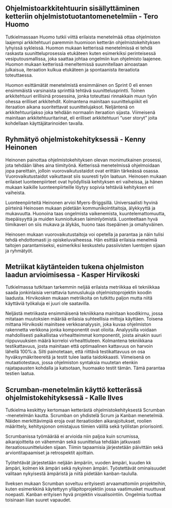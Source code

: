 Ohjelmistoarkkitehtuurin sisällyttäminen ketteriin ohjelmistotuotantomenetelmiin - Tero Huomo
--------

Tutkielmassaan Huomo tutkii viittä erilaista menetelmää ottaa ohjelmiston laajempi arkkitehtuuri paremmin huomioon ketterän ohjelmistokehityksen lyhyissä sykleissä. Huomon mukaan ketterissä menetelmissä ei tehdä raskasta suunitteluprosessia etukäteen kuten esimerkiksi perinteisessä vesiputousmallissa, joka saattaa johtaa ongelmiin kun ohjelmisto laajenee. Huomon mukaan ketterissä meneltemissä suunnitellaan ainoastaan julkaisua, iteraation kulkua etukäteen ja spontaanista iteraatiota toteuttaessa.

Huomon esittämätät menetelmistä ensimmäinen on Sprint 0 eli ennen ensimmäistä varsinaista sprinttiä tehtävä suunittelusprintti. Toinen arkkitehtuuri erillisinä prosessina, jonka toteuttasi rinnakkain muun työn ohessa erilliset arkkitehdit. Kolmantena mainitaan suunittelupiikit eli iteraation aikana suoritettavat suunittelujaksot. Neljäntenä on arkkitehtuurijakso joka tehdään normaalin iteraation sijasta. Viimeisenä mainitaan arkkitehtuuritarinat, eli erilliset arkkitehtuuri “user storyt” joita kohdellaan käyttäjätarinoiden tavalla.


Ryhmätyö ohjelmistokehityksessä - Kenny Heinonen
--------

Heinonen painottaa ohjelmistokehityksen olevan monimutkainen prosessi, jota tehdään lähes aina tiimityönä. Ketterissä menetelmissä ohjelmoidaan jopa pareittain, jolloin vuorovaikutustaidot ovat erittäin tärkeässä osassa. Vuorovaikutustaidot vaikuttavat siis suuresti työn laatuun.
Heinosen mukaan erilaiset luonteenpiirteet ovat hyödyllisiä kehityksen eri vaiheissa, ja hänen
mukaan kaikille luonteenpiirteille löytyy sopivia tehtäviä kehityksen eri vaiheista.

Luonteenpiirteitä Heinonen arvioi Myers-Briggsillä. Universaalisti hyvinä piirteinä Heinosen mukaan pidetään kommunikointitaitoja, älykkyyttä ja mukavuutta. Huonoina taas ongelmista vaikenemista, kuuntelemattomuutta, itsepäisyyttä ja muiden kunnioituksen laiminlyömistä.
Luonteeltaan hyvä tiimikaveri on siis mukava ja älykäs, huono taas itsepäinen ja omahyväinen.

Heinosen mukaan vuorovaikutustaitoja voi opetella ja parantaa ja näin tulisi tehdä ehdottomasti jo opiskeluvaiheessa. Hän esittää erilaisia menelmiä taitojen parantamiseksi, esimerkiksi keskustelu passiivisten luentojen sijaan ja ryhmätyöt.

Metriikat käytänteiden tukena ohjelmiston laadun arvioimisessa - Kasper Hirvikoski
--------

Tutkielmassa tutkitaan tarkemmin neljää erilaista metriikkaa eli tekniikkaa saada jonkinlaisia verrattavia tunnuslukuja ohjelmistoprojektin koodin laadusta. Hirvikosken mukaan metriikoita on tutkittu paljon mutta niitä käyttäviä työkaluja ei juuri ole saatavilla.

Neljästä metriikasta ensimmäisenä tekniikkana mainitaan koodikirnu, jossa mitataan muutoksien määrää erilaisia suhteellisia mittoja käyttäen. Toisena mittana Hirvikoski mainitsee verkkoanalyysin, joka kuvaa ohjelmiston rakennetta verkkona jonka komponentit ovat olioita. Analyysilla voidaan mahdollisesti paikallistaa virhealtteimmat komponentit, joista ainakin suuri riippuvuuksien määrä korreloi virhealttiuteen. Kolmantena tekniikkana testikattavuus, josta mainitaan että optimaalinen kattavuus on harvoin lähellä 100%:a. Silti painotetaan, että riittävä testikattavuus on osa hyväksymäkriteereitä ja testit tulee laatia taidokkaasti. Viimeisenä on mutaatiotestaus, jossa ohjelmiston syntaksia muutetan etenkin rajatapausten kohdalla ja katsotaan, huomaako testit tämän. Tämä parantaa testien laatua.


Scrumban-menetelmän käyttö ketterässä ohjelmistokehityksessä - Kalle Ilves
--------

Tutkielma keskittyy kertomaan ketterästä ohjelmistokehityksestä Scrumban -menetelmän kautta. Scrumban on yhdistelä Scrum ja Kanban menetelmiä. Näiden merkittävimpiä eroja ovat iteraatioiden aikarajoitukset, roolien määrittely, kehitysjonon omistajuus tiimien välillä sekä työlistan priorisointi.

Scrumbanissa työmäärää ei arvioida niin paljoa kuin scrumissa, aikarajoitteita on vähemmän sekä suunittelua tehdään jatkuvasti iteraatiosuunitteluiden sijaan.  Tiimin tapaamisia järjestetään
päivittäin sekä arviontitapaamiset ja retrospektit ajoittain.

Työtehtävät järjestetään neljään ämpäriin, vuoden ämpäri, kuuden kk ämpäri, kolmen kk ämpäri sekä nykyinen ämpäri. Työstettävät ominaisuudet valitaan nykyisestä ämpäristä ja niitä pidetään kanban-taululla.

Ilveksen mukaan Scrumban soveltuu erityisesti arvaamattomiin projekteihin, kuten esimerkkinä käytettyyn ylläpitoprojektiin jossa vaatimusket muuttuvat noepasti. Kanban erityisen hyvä projektin visualisointiin. Ongelmia tuottaa toisinaan liian suuret vapaudet.
